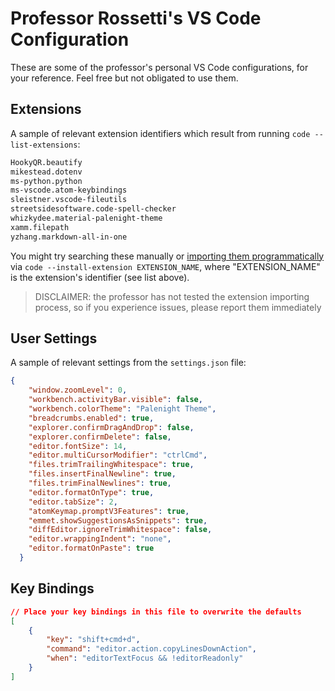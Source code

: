 # Professor Rossetti's VS Code Configuration

These are some of the professor's personal VS Code configurations, for your reference. Feel free but not obligated to use them.

## Extensions

A sample of relevant extension identifiers which result from running `code --list-extensions`:

```sh
HookyQR.beautify
mikestead.dotenv
ms-python.python
ms-vscode.atom-keybindings
sleistner.vscode-fileutils
streetsidesoftware.code-spell-checker
whizkydee.material-palenight-theme
xamm.filepath
yzhang.markdown-all-in-one
```

You might try searching these manually or [importing them programmatically](https://stackoverflow.com/a/49398449/670433) via `code --install-extension EXTENSION_NAME`, where "EXTENSION_NAME" is the extension's identifier (see list above).

> DISCLAIMER: the professor has not tested the extension importing process, so if you experience issues, please report them immediately

## User Settings

A sample of relevant settings from the `settings.json` file:

```json
{
    "window.zoomLevel": 0,
    "workbench.activityBar.visible": false,
    "workbench.colorTheme": "Palenight Theme",
    "breadcrumbs.enabled": true,
    "explorer.confirmDragAndDrop": false,
    "explorer.confirmDelete": false,
    "editor.fontSize": 14,
    "editor.multiCursorModifier": "ctrlCmd",
    "files.trimTrailingWhitespace": true,
    "files.insertFinalNewline": true,
    "files.trimFinalNewlines": true,
    "editor.formatOnType": true,
    "editor.tabSize": 2,
    "atomKeymap.promptV3Features": true,
    "emmet.showSuggestionsAsSnippets": true,
    "diffEditor.ignoreTrimWhitespace": false,
    "editor.wrappingIndent": "none",
    "editor.formatOnPaste": true
  }

```

## Key Bindings

```json
// Place your key bindings in this file to overwrite the defaults
[
    {
        "key": "shift+cmd+d",
        "command": "editor.action.copyLinesDownAction",
        "when": "editorTextFocus && !editorReadonly"
    }
]

```
